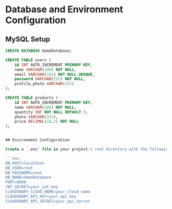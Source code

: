 # Database and Environment Configuration

## MySQL Setup

````sql
CREATE DATABASE demoDatabase;

CREATE TABLE users (
    id INT AUTO_INCREMENT PRIMARY KEY,
    name VARCHAR(100) NOT NULL,
    email VARCHAR(255) NOT NULL UNIQUE,
    password VARCHAR(255) NOT NULL,
    profile_photo VARCHAR(255)
);

CREATE TABLE products (
    id INT AUTO_INCREMENT PRIMARY KEY,
    name VARCHAR(100) NOT NULL,
    quantity INT NOT NULL DEFAULT 0,
    photo VARCHAR(255),
    price DECIMAL(10,2) NOT NULL
);


## Environment Configuration

Create a `.env` file in your project's root directory with the following configuration:

```env
DB_HOST=localhost
DB_USER=root
DB_PASSWORD=root
DB_NAME=demoDatabase
PORT=8080
JWT_SECRET=your_jwt_key
CLOUDINARY_CLOUD_NAME=your_cloud_name
CLOUDINARY_API_KEY=your_api_key
CLOUDINARY_API_SECRET=your_api_secret
````
